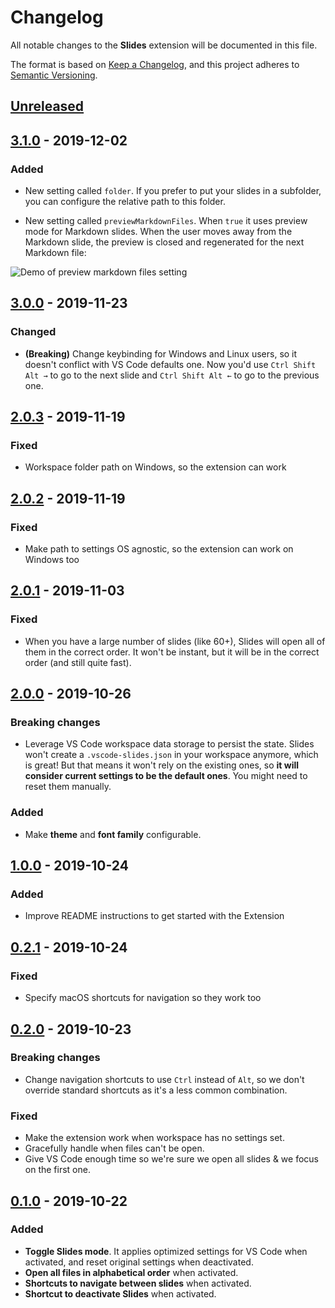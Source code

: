 # Changelog

All notable changes to the **Slides** extension will be documented in this file.

The format is based on [Keep a Changelog](https://keepachangelog.com/en/1.0.0/),
and this project adheres to [Semantic Versioning](https://semver.org/spec/v2.0.0.html).

## [Unreleased]

## [3.1.0] - 2019-12-02

### Added

- New setting called `folder`. If you prefer to put your slides in a subfolder, you can configure the relative path to this folder.

- New setting called `previewMarkdownFiles`. When `true` it uses preview mode for Markdown slides. When the user moves away from the Markdown slide, the preview is closed and regenerated for the next Markdown file:

![Demo of preview markdown files setting][preview-markdown-files]

## [3.0.0] - 2019-11-23

### Changed

- **(Breaking)** Change keybinding for Windows and Linux users, so it doesn't conflict with VS Code defaults one. Now you'd use `Ctrl Shift Alt →` to go to the next slide and `Ctrl Shift Alt ←` to go to the previous one.

## [2.0.3] - 2019-11-19

### Fixed

- Workspace folder path on Windows, so the extension can work

## [2.0.2] - 2019-11-19

### Fixed

- Make path to settings OS agnostic, so the extension can work on Windows too

## [2.0.1] - 2019-11-03

### Fixed

- When you have a large number of slides (like 60+), Slides will open all of them in the correct order. It won't be instant, but it will be in the correct order (and still quite fast).

## [2.0.0] - 2019-10-26

### Breaking changes

- Leverage VS Code workspace data storage to persist the state. Slides won't create a `.vscode-slides.json` in your workspace anymore, which is great! But that means it won't rely on the existing ones, so **it will consider current settings to be the default ones**. You might need to reset them manually.

### Added

- Make **theme** and **font family** configurable.

## [1.0.0] - 2019-10-24

### Added

- Improve README instructions to get started with the Extension

## [0.2.1] - 2019-10-24

### Fixed

- Specify macOS shortcuts for navigation so they work too

## [0.2.0] - 2019-10-23

### Breaking changes

- Change navigation shortcuts to use `Ctrl` instead of `Alt`, so we don't override standard shortcuts as it's a less common combination.

### Fixed

- Make the extension work when workspace has no settings set.
- Gracefully handle when files can't be open.
- Give VS Code enough time so we're sure we open all slides & we focus on the first one.

## [0.1.0] - 2019-10-22

### Added

- **Toggle Slides mode**. It applies optimized settings for VS Code when activated, and reset original settings when deactivated.
- **Open all files in alphabetical order** when activated.
- **Shortcuts to navigate between slides** when activated.
- **Shortcut to deactivate Slides** when activated.

[unreleased]: https://github.com/nicoespeon/vscode-slides/compare/3.1.0...HEAD
[3.1.0]: https://github.com/nicoespeon/vscode-slides/compare/3.0.0...3.1.0
[3.0.0]: https://github.com/nicoespeon/vscode-slides/compare/2.0.3...3.0.0
[2.0.3]: https://github.com/nicoespeon/vscode-slides/compare/2.0.2...2.0.3
[2.0.2]: https://github.com/nicoespeon/vscode-slides/compare/2.0.1...2.0.2
[2.0.1]: https://github.com/nicoespeon/vscode-slides/compare/2.0.0...2.0.1
[2.0.0]: https://github.com/nicoespeon/vscode-slides/compare/1.0.0...2.0.0
[1.0.0]: https://github.com/nicoespeon/vscode-slides/compare/0.2.1...1.0.0
[0.2.1]: https://github.com/nicoespeon/vscode-slides/compare/0.2.0...0.2.1
[0.2.0]: https://github.com/nicoespeon/vscode-slides/compare/0.1.0...0.2.0
[0.1.0]: https://github.com/nicoespeon/vscode-slides/compare/8fdc599d586b5ad4614d038d232c840eeebe2412...0.1.0

<!-- Assets -->

[preview-markdown-files]: https://github.com/nicoespeon/vscode-slides/blob/master/assets/features/preview-markdown-files.gif?raw=true
